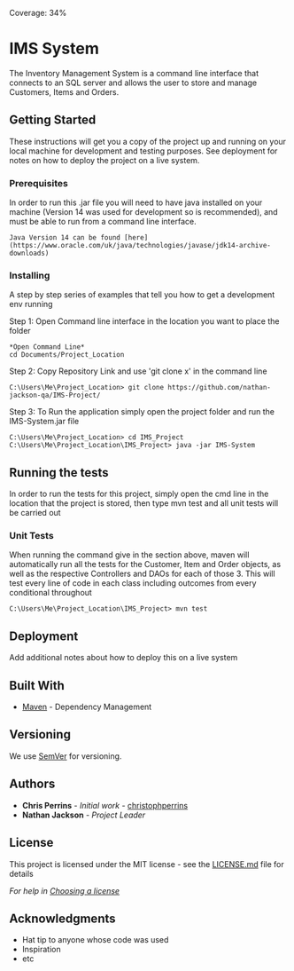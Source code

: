 Coverage: 34%
# IMS System

The Inventory Management System is a command line interface that connects to an SQL server and allows the user to store and manage Customers, Items and Orders.

## Getting Started

These instructions will get you a copy of the project up and running on your local machine for development and testing purposes. See deployment for notes on how to deploy the project on a live system.

### Prerequisites

In order to run this .jar file you will need to have java installed on your machine (Version 14 was used for development so is recommended), and must be able to run from a command line interface.

```
Java Version 14 can be found [here](https://www.oracle.com/uk/java/technologies/javase/jdk14-archive-downloads)
```

### Installing

A step by step series of examples that tell you how to get a development env running

Step 1: Open Command line interface in the location you want to place the folder

```
*Open Command Line*
cd Documents/Project_Location
```

Step 2: Copy Repository Link and use 'git clone x' in the command line

```
C:\Users\Me\Project_Location> git clone https://github.com/nathan-jackson-qa/IMS-Project/
```

Step 3: To Run the application simply open the project folder and run the IMS-System.jar file

```
C:\Users\Me\Project_Location> cd IMS_Project
C:\Users\Me\Project_Location\IMS_Project> java -jar IMS-System
```

## Running the tests

In order to run the tests for this project, simply open the cmd line in the location that the project is stored, then type mvn test and all unit tests will be carried out

### Unit Tests 

When running the command give in the section above, maven will automatically run all the tests for the Customer, Item and Order objects, as well as the respective Controllers and DAOs for each of those 3. This will test every line of code in each class including outcomes from every conditional throughout

```
C:\Users\Me\Project_Location\IMS_Project> mvn test
```

## Deployment

Add additional notes about how to deploy this on a live system

## Built With

* [Maven](https://maven.apache.org/) - Dependency Management

## Versioning

We use [SemVer](http://semver.org/) for versioning.

## Authors

* **Chris Perrins** - *Initial work* - [christophperrins](https://github.com/christophperrins)
* **Nathan Jackson** - *Project Leader*

## License

This project is licensed under the MIT license - see the [LICENSE.md](LICENSE.md) file for details 

*For help in [Choosing a license](https://choosealicense.com/)*

## Acknowledgments

* Hat tip to anyone whose code was used
* Inspiration
* etc
